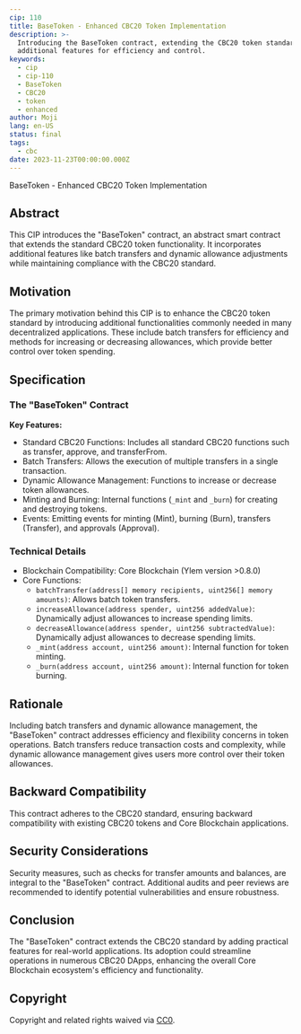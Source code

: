 ```yaml
---
cip: 110
title: BaseToken - Enhanced CBC20 Token Implementation
description: >-
  Introducing the BaseToken contract, extending the CBC20 token standard with
  additional features for efficiency and control.
keywords:
  - cip
  - cip-110
  - BaseToken
  - CBC20
  - token
  - enhanced
author: Moji
lang: en-US
status: final
tags:
  - cbc
date: 2023-11-23T00:00:00.000Z
---
```


BaseToken - Enhanced CBC20 Token Implementation

<!--truncate-->

## Abstract

This CIP introduces the "BaseToken" contract, an abstract smart contract that extends the standard CBC20 token functionality. It incorporates additional features like batch transfers and dynamic allowance adjustments while maintaining compliance with the CBC20 standard.

## Motivation

The primary motivation behind this CIP is to enhance the CBC20 token standard by introducing additional functionalities commonly needed in many decentralized applications. These include batch transfers for efficiency and methods for increasing or decreasing allowances, which provide better control over token spending.

## Specification

### The "BaseToken" Contract

**Key Features:**

- Standard CBC20 Functions: Includes all standard CBC20 functions such as transfer, approve, and transferFrom.
- Batch Transfers: Allows the execution of multiple transfers in a single transaction.
- Dynamic Allowance Management: Functions to increase or decrease token allowances.
- Minting and Burning: Internal functions (`_mint` and `_burn`) for creating and destroying tokens.
- Events: Emitting events for minting (Mint), burning (Burn), transfers (Transfer), and approvals (Approval).

### Technical Details

- Blockchain Compatibility: Core Blockchain (Ylem version >0.8.0)
- Core Functions:
  - `batchTransfer(address[] memory recipients, uint256[] memory amounts)`: Allows batch token transfers.
  - `increaseAllowance(address spender, uint256 addedValue)`: Dynamically adjust allowances to increase spending limits.
  - `decreaseAllowance(address spender, uint256 subtractedValue)`: Dynamically adjust allowances to decrease spending limits.
  - `_mint(address account, uint256 amount)`: Internal function for token minting.
  - `_burn(address account, uint256 amount)`: Internal function for token burning.

## Rationale

Including batch transfers and dynamic allowance management, the "BaseToken" contract addresses efficiency and flexibility concerns in token operations. Batch transfers reduce transaction costs and complexity, while dynamic allowance management gives users more control over their token allowances.

## Backward Compatibility

This contract adheres to the CBC20 standard, ensuring backward compatibility with existing CBC20 tokens and Core Blockchain applications.

## Security Considerations

Security measures, such as checks for transfer amounts and balances, are integral to the "BaseToken" contract. Additional audits and peer reviews are recommended to identify potential vulnerabilities and ensure robustness.

## Conclusion

The "BaseToken" contract extends the CBC20 standard by adding practical features for real-world applications. Its adoption could streamline operations in numerous CBC20 DApps, enhancing the overall Core Blockchain ecosystem's efficiency and functionality.

## Copyright

Copyright and related rights waived via [CC0](https://creativecommons.org/publicdomain/zero/1.0/).
